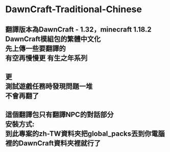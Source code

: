 # DawnCraft-Traditional-Chinese  
翻譯版本為DawnCraft - 1.32，minecraft 1.18.2  
DawnCraft模組包的繁體中文化  
先上傳一些要翻譯的  
有空再慢慢更 有生之年系列  
-------------------------------------  
更  
測試遊戲任務時發現問題一堆  
不會再翻了  
-------------------------------------  
這個翻譯包只有翻譯NPC的對話部分  
安裝方式:  
到此專案的zh-TW資料夾把global_packs丟到你電腦裡的DawnCraft資料夾裡就行了  
-------------------------------------
